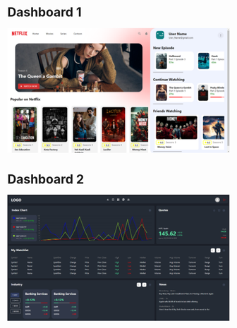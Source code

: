 # Dashboard 1

<img src="/screenshorts/Screenshot(663).png"/>

# Dashboard 2

<img src="/screenshorts/Screenshot(684).png"/>
